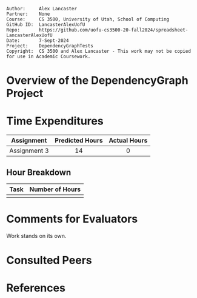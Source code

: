 ```
Author:     Alex Lancaster
Partner:    None
Course:     CS 3500, University of Utah, School of Computing
GitHub ID:  LancasterAlexUofU
Repo:       https://github.com/uofu-cs3500-20-fall2024/spreadsheet-LancasterAlexUofU
Date:       7-Sept-2024
Project:    DependencyGraphTests
Copyright:  CS 3500 and Alex Lancaster - This work may not be copied for use in Academic Coursework.
```

# Overview of the DependencyGraph Project

# Time Expenditures

| Assignment | Predicted Hours | Actual Hours|
| :---------:| :-------------: | :---------: |
| Assignment 3 | 14 | 0 |


 ## Hour Breakdown

| Task | Number of Hours |
| :--------:| :--------:
| | |

# Comments for Evaluators
Work stands on its own.

# Consulted Peers

# References
